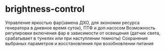 # brightness-control
Управление яркостью фар(замена ДХО, для экономии ресурса генератора в дневное время суток), ПТФ и доп.насосом
Возможность регулировки включения фар в зависимости от освещения (датчик света, срабатывает в тунелях или при наступлении темноты)
Сохранения выбраных параметров и восстановления при возобновлении питания
